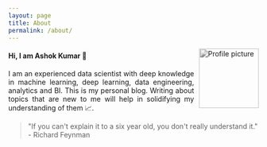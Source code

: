 ```yaml
---
layout: page
title: About
permalink: /about/
---
```


<img style="float: right; margin-left: 10px; margin-bottom: 10px; height: 120px; filter: grayscale(100%);" src=  
"https://pbs.twimg.com/profile_images/1287075287264645120/6ckyckA8_400x400.jpg" alt="Profile picture">

#### Hi, I am Ashok Kumar 🚀

<div>
<p style="text-align: justify;">
I am an experienced data scientist with deep knowledge in machine learning, deep learning, data engineering, analytics and BI. This is my personal blog. Writing about topics that are new to me will help in solidifying my understanding of them 📈.
</p>

<blockquote title="Blockquote title">
  <p>"If you can't explain it to a six year old, you don't really understand it." - Richard Feynman</p>
</blockquote>